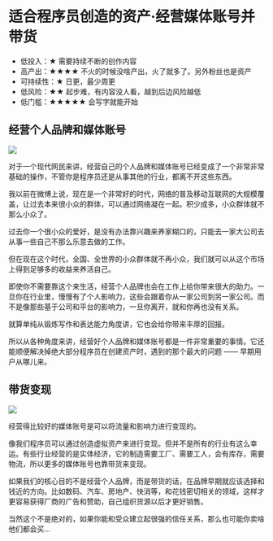 # 适合程序员创造的资产·经营媒体账号并带货

- 低投入：★ 需要持续不断的创作内容 
- 高产出：★★★★  不火的时候没啥产出，火了就多了。另外粉丝也是资产
- 可持续性：★ 日更，最少周更
- 低风险：★★ 起步难，有内容没人看，越到后边风险越低
- 低门槛：★★★★★ 会写字就能开始


## 经营个人品牌和媒体账号

![](https://theseven.ftqq.com/20200407204938.png)

对于一个现代网民来讲，经营自己的个人品牌和媒体账号已经变成了一个非常非常基础的操作，不管你是程序员还是从事其他的行业，都离不开这些东西。


我以前在微博上说，现在是一个非常好的时代，网络的普及移动互联网的大规模覆盖，让过去本来很小众的群体，可以通过网络凝在一起。积少成多，小众群体就不那么小众了。

过去你一个很小众的爱好，是没有办法靠兴趣来养家糊口的，只能去一家大公司去从事一些自己不那么乐意去做的工作。

但在现在这个时代，全国、全世界的小众群体就不再小众，我们就可以从这个市场上得到足够多的收益来养活自己。


即使你不需要靠这个来生活，经营个人品牌也会在工作上给你带来很大的助力。一旦你在行业里，慢慢有了个人影响力，这些会跟着你从一家公司到另一家公司。而不是像那些基于公司和平台的影响力，一旦你离开，就和你再也没有关系。

就算单纯从锻炼写作和表达能力角度讲，它也会给你带来丰厚的回报。

所以从各种角度来讲，经营好个人品牌和媒体账号都是一件非常重要的事情。它还能顺便解决掉绝大部分程序员在创建资产时，遇到的那个最大的问题 —— 早期用户从哪儿来。

## 带货变现

![](https://theseven.ftqq.com/20200407205102.png)

经营得比较好的媒体账号是可以将流量和影响力进行变现的。

像我们程序员可以通过创造虚拟资产来进行变现。但并不是所有的行业有这么幸运。有些行业经营的是实体经济，它的制造需要工厂、需要工人，会有库存，需要物流，所以更多的媒体账号也靠带货来变现。

如果我们的核心目的不是经营个人品牌，而是带货的话，在品牌早期就应该选择和钱近的方向。比如数码、汽车、房地产、快消等，和花钱密切相关的领域，这样才更容易获得厂商的广告和赞助，自己组织货源以后才更好销售。

当然这个不是绝对的，如果你能和受众建立起很强的信任关系，那么也可能你卖啥他们都会买…